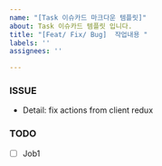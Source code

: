 ```yaml
---
name: "[Task 이슈카드 마크다운 템플릿]"
about: Task 이슈카드 템플릿 입니다.
title: "[Feat/ Fix/ Bug]  작업내용 "
labels: ''
assignees: ''

---
```


### ISSUE
 * Detail: fix actions from client redux
 
 ### TODO
- [ ] Job1

